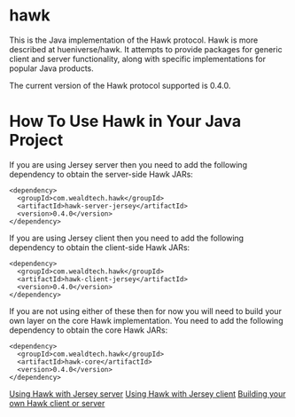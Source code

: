 hawk
====

This is the Java implementation of the Hawk protocol.  Hawk is more described at hueniverse/hawk.  It attempts to provide packages for generic client and server functionality, along with specific implementations for popular Java products.

The current version of the Hawk protocol supported is 0.4.0.

How To Use Hawk in Your Java Project
====================================

If you are using Jersey server then you need to add the following dependency to obtain the server-side Hawk JARs:

    <dependency>
      <groupId>com.wealdtech.hawk</groupId>
      <artifactId>hawk-server-jersey</artifactId>
      <version>0.4.0</version>
    </dependency>

If you are using Jersey client then you need to add the following dependency to obtain the client-side Hawk JARs:

    <dependency>
      <groupId>com.wealdtech.hawk</groupId>
      <artifactId>hawk-client-jersey</artifactId>
      <version>0.4.0</version>
    </dependency>

If you are not using either of these then for now you will need to build your own layer on the core Hawk implementation.  You need to add the following dependency to obtain the core Hawk JARs:

    <dependency>
      <groupId>com.wealdtech.hawk</groupId>
      <artifactId>hawk-core</artifactId>
      <version>0.4.0</version>
    </dependency>

[Using Hawk with Jersey server](hawk-server-jersey/README.md)
[Using Hawk with Jersey client](hawk-client-jersey/README.md)
[Building your own Hawk client or server](hawk-core/README.md)
